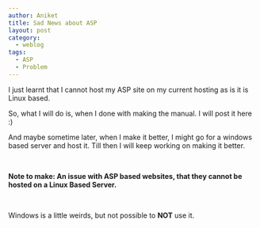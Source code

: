 ```yaml
---
author: Aniket
title: Sad News about ASP
layout: post
category:
  - weblog
tags:
  - ASP
  - Problem
---
```

I just learnt that I cannot host my ASP site on my current hosting as is it is Linux based.

So, what I will do is, when I done with making the manual. I will post it here :)

And maybe sometime later, when I make it better, I might go for a windows based server and host it. Till then I will keep working on making it better.

 

**Note to make: An issue with ASP based websites, that they cannot be hosted on a Linux Based Server.**

 

Windows is a little weirds, but not possible to **NOT** use it.